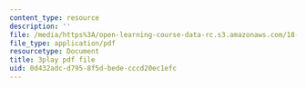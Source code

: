 ```yaml
---
content_type: resource
description: ''
file: /media/https%3A/open-learning-course-data-rc.s3.amazonaws.com/18-06sc-linear-algebra-fall-2011/0d432adcd7958f5dbedecccd20ec1efc_MMWqGD4Urso.pdf
file_type: application/pdf
resourcetype: Document
title: 3play pdf file
uid: 0d432adc-d795-8f5d-bede-cccd20ec1efc
---
```

